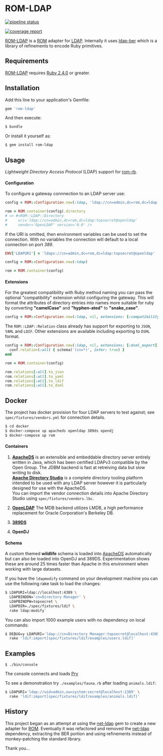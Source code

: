 # ROM-LDAP

[![pipeline status](https://gitlab.com/peterdavidhamilton/rom-ldap/badges/develop/pipeline.svg)][branch]

[![coverage report](https://gitlab.com/peterdavidhamilton/rom-ldap/badges/develop/coverage.svg)][branch]


[ROM-LDAP][rom-ldap] is a [ROM][rom-rb] adapter for [LDAP][ldap]. Internally it uses [ldap-ber][ldap-ber] which is a library of refinements to encode Ruby primitives.


## Requirements

[ROM-LDAP][rom-ldap] requires [Ruby 2.4.0][ruby] or greater.

## Installation

Add this line to your application's Gemfile:

```ruby
gem 'rom-ldap'
```

And then execute:

```bash
$ bundle
```

Or install it yourself as:

```bash
$ gem install rom-ldap
```



## Usage

*Lightweight Directory Access Protocol* (LDAP) support for [rom-rb][rom-rb].

#### Configuration

To configure a gateway connnection to an LDAP server use:

```ruby
config = ROM::Configuration.new(:ldap, 'ldap://cn=admin,dc=rom,dc=ldap:topsecret@openldap')

rom = ROM.container(config).directory
# => #<ROM::LDAP::Directory 
#     uri='ldap://cn=admin,dc=rom,dc=ldap:topsecret@openldap' 
#     vendor='OpenLDAP' version='0.0' />
```

If the URI is omitted, then environment variables can be used to set the connection. 
With no variables the connection will default to a local connection on port *389*.

```ruby
ENV['LDAPURI'] = 'ldaps://cn=admin,dc=rom,dc=ldap:topsecret@openldap'

config = ROM::Configuration.new(:ldap)

rom = ROM.container(config)
```

#### Extensions

For the greatest compatibility with Ruby method naming you can pass the optional 
"compatibility" extension whilst configuring the gateway.
This will format the attributes of directory entries into names more suitable 
for ruby by converting **"camelCase"** and **"hyphen-ated"** to **"snake_case"**.

```ruby
config = ROM::Configuration.new(:ldap, nil, extensions: [:compatibility])
```

The `ROM::LDAP::Relation` class already has support for exporting to `JSON`, `YAML` and `LDIF`. Other extensions are available including exporting to `DSML` format. 

```ruby
config = ROM::Configuration.new(:ldap, nil, extensions: [:dsml_export]) do |conf|
  conf.relation(:all) { schema('(cn=*)', infer: true) }
end

rom = ROM.container(config)

rom.relations[:all].to_json
rom.relations[:all].to_yaml
rom.relations[:all].to_ldif
rom.relations[:all].to_dsml
```




## Docker

The project has docker provision for four LDAP servers to test against; see `spec/fixtures/vendors.yml` for connection details.

```bash
$ cd docker
$ docker-compose up apacheds openldap 389ds opendj
$ docker-compose up rom
```

#### Containers

1. **[ApacheDS][apacheds]** is an extensible and embeddable directory server 
  entirely written in Java, which has been certified LDAPv3 compatible by the 
  Open Group. The JDBM backend is fast at retreiving data but slow writing to 
  disk.  
  **[Apache Directory Studio][apachestudio]** is a complete directory tooling 
  platform intended to be used with any LDAP server however it is particularly 
  designed for use with the ApacheDS.  
  You can import the vendor connection details into Apache Directory Studio using `spec/fixtures/vendors.lbc`.

2. **[OpenLDAP][openldap]**
  The MDB backend utilizes LMDB, a high performance replacement for Oracle Corporation's Berkeley DB.

3. **[389DS][389ds]**  
  

4. **OpenDJ**  

#### Schema

A custom themed **wildlife** schema is loaded into [ApacheDS][apacheds] automatically but can also be loaded into OpenDJ and 389DS. Experimentation shows these are around 25 times faster than Apache in this environment when working with large datasets.

If you have the `ldapmodify` command on your development machine you can use the following rake task to load the changes:

```bash
$ LDAPURI=ldap://localhost:4389 \
  LDAPBINDDN='cn=Directory Manager' \
  LDAPBINDPW=topsecret \
  LDAPDIR=./spec/fixtures/ldif \
  rake ldap:modify`
```

You can also import 1000 example users with no dependency on local commands:

```bash
$ DEBUG=y LDAPURI='ldap://cn=Directory Manager:topsecret@localhost:4389' \
  rake 'ldif:import[spec/fixtures/ldif/examples/users.ldif]'
```





## Examples

`$ ./bin/console`

The console connects and loads [Pry][pry]

To see a demonstration try `./examples/fauna.rb` after loading `animals.ldif`: 

```bash
$ LDAPURI='ldap://uid=admin,ou=system:secret@localhost:1389' \
  rake 'ldif:import[spec/fixtures/ldif/examples/animals.ldif]'
```





## History

This project began as an attempt at using the [net-ldap][net-ldap] gem to create a new adapter for [ROM][rom-rb]. Eventually it was refactored and removed the [net-ldap][net-ldap] dependency, extracting the BER portion and using refinements instead of monkey-patching the standard library.

Thank you...




[389ds]: https://directory.fedoraproject.org/
[apacheds]: http://directory.apache.org/apacheds/downloads
[apachestudio]: http://directory.apache.org/studio/downloads
[branch]: https://gitlab.com/peterdavidhamilton/rom-ldap/commits/develop
[ldap-ber]: https://gitlab.com/peterdavidhamilton/ldap-ber
[ldap]: https://ldap.com
[net-ldap]: https://github.com/ruby-ldap/ruby-net-ldap
[openldap]: http://www.openldap.org
[pry]: http://pryrepl.org/
[rom-ldap]: https://gitlab.com/peterdavidhamilton/rom-ldap
[rom-rb]: https://rom-rb.org
[ruby]: https://www.ruby-lang.org/en/downloads/